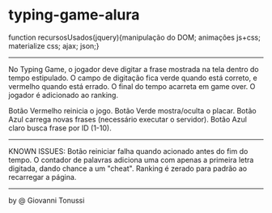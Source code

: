 # typing-game-alura

function recursosUsados(jquery){manipulação do DOM; animações js+css; materialize css; ajax; json;}
  
----------

No Typing Game, o jogador deve digitar a frase mostrada na tela dentro do tempo estipulado. O campo de digitação fica verde quando está correto, e vermelho quando está errado. O final do tempo acarreta em game over. O jogador é adicionado ao ranking.

Botão Vermelho reinicia o jogo. Botão Verde mostra/oculta o placar. Botão Azul carrega novas frases (necessário executar o servidor). Botão Azul claro busca frase por ID (1-10).

----------

KNOWN ISSUES:
Botão reiniciar falha quando acionado antes do fim do tempo.
O contador de palavras adiciona uma com apenas a primeira letra digitada, dando chance a um "cheat".
Ranking é zerado para padrão ao recarregar a página.

----------
by @ Giovanni Tonussi
